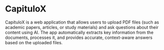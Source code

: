 # CapituloX
CapítuloX is a web application that allows users to upload PDF files (such as academic papers, articles, or study materials) and ask questions about their content using AI. The app automatically extracts key information from the documents, processes it, and provides accurate, context-aware answers based on the uploaded files.
